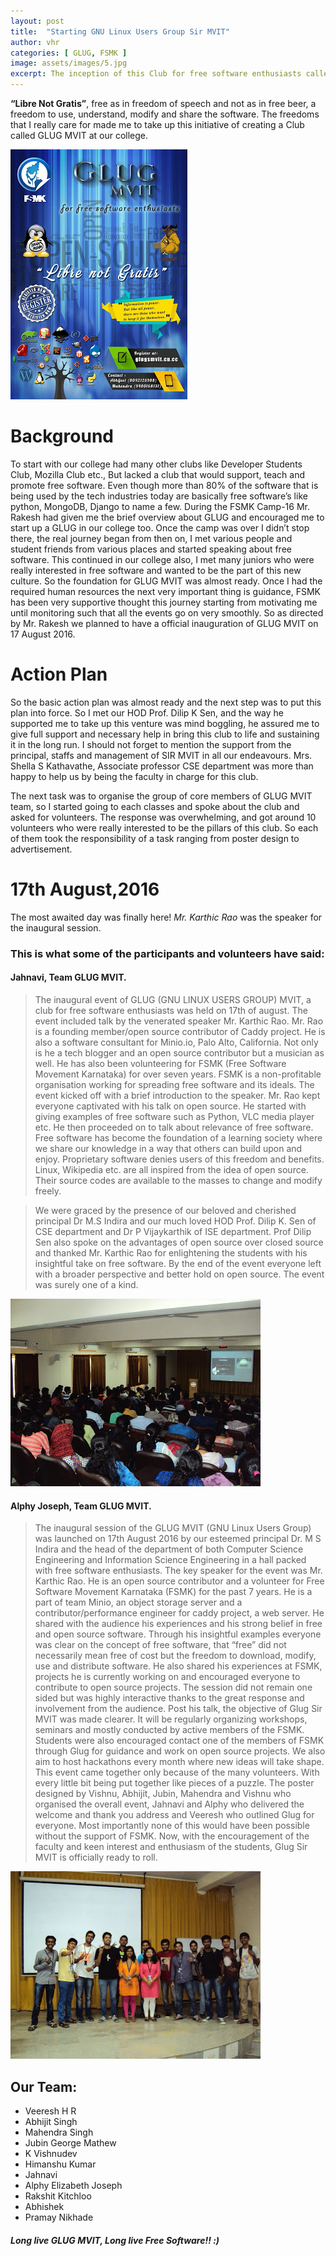 ```yaml
---
layout: post
title:  "Starting GNU Linux Users Group Sir MVIT"
author: vhr
categories: [ GLUG, FSMK ]
image: assets/images/5.jpg
excerpt: The inception of this Club for free software enthusiasts called GLUG (GNU Linux Users Group)
---
```


**“Libre Not Gratis”**, free as in freedom of speech and not as in free beer, a freedom to use, understand, modify and share the software. The freedoms that I really care for made me to take up this initiative of creating a Club called GLUG MVIT at our college.

![Poster](/assets/images/beginning/poster.jpg)

# Background

To start with our college had many other clubs like Developer Students Club, Mozilla Club etc., But lacked a club that would support, teach and promote free software. Even though more than 80% of the software that is being used by the tech industries today are basically free software’s like python, MongoDB, Django to name a few. During the FSMK Camp-16 Mr. Rakesh had given me the brief overview about GLUG and encouraged me to start up a GLUG in our college too.
Once the camp was over I didn’t stop there, the real journey began from then on, I met various people and student friends from various places and started speaking about free software. This continued in our college also, I met many juniors who were really interested in free software and wanted to be the part of this new culture. So the foundation for GLUG MVIT was almost ready. Once I had the required human resources the next very important thing is guidance, FSMK has been very supportive thought this journey starting from motivating me until monitoring such that all the events go on very smoothly. So as directed by Mr. Rakesh we planned to have a official inauguration of GLUG MVIT on 17 August 2016.

# Action Plan

So the basic action plan was almost ready and the next step was to put this plan into force. So I met our HOD Prof. Dilip K Sen, and the way he supported me to take up this venture was mind boggling, he assured me to give full support and necessary help in bring this club to life and sustaining it in the long run. I should not forget to mention the support from the principal, staffs and management of SIR MVIT in all our endeavours. Mrs. Shella S Kathavathe, Associate professor CSE department was more than happy to help us by being the faculty in charge for this club.

The next task was to organise the group of core members of GLUG MVIT team, so I started going to each classes and spoke about the club and asked for volunteers. The response was overwhelming, and got around 10 volunteers who were really interested to be the pillars of this club. So each of them took the responsibility of a task ranging from poster design to advertisement.

# 17th August,2016

The most awaited day was finally here! _Mr. Karthic Rao_ was the speaker for the inaugural session.

### This is what some of the participants and volunteers have said:

#### Jahnavi, Team GLUG MVIT.

> The inaugural event of GLUG (GNU LINUX USERS GROUP) MVIT, a club for free software enthusiasts was held on 17th of august. The event included talk by the venerated speaker Mr. Karthic Rao. Mr. Rao is a founding member/open source contributor of Caddy project. He is also a software consultant for Minio.io, Palo Alto, California. Not only is he a tech blogger and an open source contributor but a musician as well. He has also been volunteering for FSMK (Free Software Movement Karnataka) for over seven years. FSMK is a non-profitable organisation working for spreading free software and its ideals.
The event kicked off with a brief introduction to the speaker. Mr. Rao kept everyone captivated with his talk on open source. He started with giving examples of free software such as Python, VLC media player etc. He then proceeded on to talk about relevance of free software. Free software has become the foundation of a learning society where we share our knowledge in a way that others can build upon and enjoy. Proprietary software denies users of this freedom and benefits. Linux, Wikipedia etc. are all inspired from the idea of open source. Their source codes are available to the masses to change and modify freely.

> We were graced by the presence of our beloved and cherished principal Dr M.S Indira and our much loved HOD Prof. Dilip K. Sen of CSE department and Dr P Vijaykarthik of ISE department. Prof Dilip Sen also spoke on the advantages of open source over closed source and thanked Mr. Karthic Rao for enlightening the students with his insightful take on free software. By the end of the event everyone left with a broader perspective and better hold on open source. The event was surely one of a kind.

![Jam Packed Seminar Hall](/assets/images/beginning/seminar.JPG)

#### Alphy Joseph, Team GLUG MVIT.

> The inaugural session of the GLUG MVIT (GNU Linux Users Group) was launched on 17th August 2016 by our esteemed principal Dr. M S Indira and the head of the department of both Computer Science  Engineering and Information Science  Engineering in a hall packed with free software enthusiasts. The key speaker for the event was Mr. Karthic Rao. He is an open source contributor and a volunteer for Free Software Movement Karnataka (FSMK) for the past 7 years. He is a part of team Minio, an object storage server and a contributor/performance engineer for caddy project, a web server. He shared with the audience his experiences and his strong belief in free and open source software. Through his insightful examples everyone was clear on the concept of free software, that “free” did not necessarily mean free of cost but the freedom to download, modify, use and distribute software. He also shared his experiences at FSMK, projects he is currently working on and encouraged everyone to contribute to open source projects. The session did not remain one sided but was highly interactive thanks to the great response and involvement from the audience. Post his talk, the objective of Glug Sir MVIT was made clearer. It will be regularly organizing workshops, seminars and mostly conducted by active members of the FSMK. Students were also encouraged contact one of the members of FSMK through Glug for guidance and work on open source projects. We also aim to host hackathons every month where new ideas will take shape. This event came together only because of the many volunteers. With every little bit being put together like pieces of a puzzle. The poster designed by Vishnu, Abhijit, Jubin, Mahendra and Vishnu who organised the overall event, Jahnavi and Alphy who delivered the welcome and thank you address and Veeresh who outlined Glug for everyone. Most importantly none of this would have been possible without the support of FSMK. Now, with the encouragement of the faculty and keen interest and enthusiasm of the students, Glug Sir MVIT is officially ready to roll.

![GLUG Team 2016](/assets/images/beginning/team.JPG)

## Our Team:

- Veeresh H R
- Abhijit Singh
- Mahendra Singh
- Jubin George Mathew
- K Vishnudev
- Himanshu Kumar
- Jahnavi
- Alphy Elizabeth Joseph
- Rakshit Kitchloo
- Abhishek
- Pramay Nikhade

##### Long live GLUG MVIT, Long live Free Software!! :)
